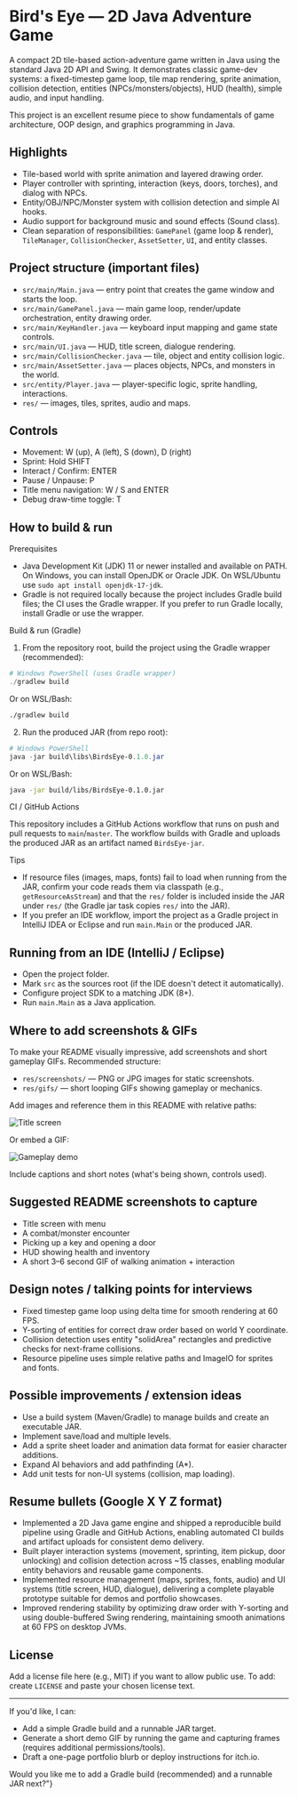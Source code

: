 # Bird's Eye — 2D Java Adventure Game

A compact 2D tile-based action-adventure game written in Java using the standard Java 2D API and Swing. It demonstrates classic game-dev systems: a fixed-timestep game loop, tile map rendering, sprite animation, collision detection, entities (NPCs/monsters/objects), HUD (health), simple audio, and input handling.

This project is an excellent resume piece to show fundamentals of game architecture, OOP design, and graphics programming in Java.

## Highlights

- Tile-based world with sprite animation and layered drawing order.
- Player controller with sprinting, interaction (keys, doors, torches), and dialog with NPCs.
- Entity/OBJ/NPC/Monster system with collision detection and simple AI hooks.
- Audio support for background music and sound effects (Sound class).
- Clean separation of responsibilities: `GamePanel` (game loop & render), `TileManager`, `CollisionChecker`, `AssetSetter`, `UI`, and entity classes.

## Project structure (important files)

- `src/main/Main.java` — entry point that creates the game window and starts the loop.
- `src/main/GamePanel.java` — main game loop, render/update orchestration, entity drawing order.
- `src/main/KeyHandler.java` — keyboard input mapping and game state controls.
- `src/main/UI.java` — HUD, title screen, dialogue rendering.
- `src/main/CollisionChecker.java` — tile, object and entity collision logic.
- `src/main/AssetSetter.java` — places objects, NPCs, and monsters in the world.
- `src/entity/Player.java` — player-specific logic, sprite handling, interactions.
- `res/` — images, tiles, sprites, audio and maps.

## Controls

- Movement: W (up), A (left), S (down), D (right)
- Sprint: Hold SHIFT
- Interact / Confirm: ENTER
- Pause / Unpause: P
- Title menu navigation: W / S and ENTER
- Debug draw-time toggle: T

## How to build & run

Prerequisites

- Java Development Kit (JDK) 11 or newer installed and available on PATH. On Windows, you can install OpenJDK or Oracle JDK. On WSL/Ubuntu use `sudo apt install openjdk-17-jdk`.
- Gradle is not required locally because the project includes Gradle build files; the CI uses the Gradle wrapper. If you prefer to run Gradle locally, install Gradle or use the wrapper.

Build & run (Gradle)

1. From the repository root, build the project using the Gradle wrapper (recommended):

```powershell
# Windows PowerShell (uses Gradle wrapper)
./gradlew build
```

Or on WSL/Bash:

```bash
./gradlew build
```

2. Run the produced JAR (from repo root):

```powershell
# Windows PowerShell
java -jar build\libs\BirdsEye-0.1.0.jar
```

Or on WSL/Bash:

```bash
java -jar build/libs/BirdsEye-0.1.0.jar
```

CI / GitHub Actions

This repository includes a GitHub Actions workflow that runs on push and pull requests to `main`/`master`. The workflow builds with Gradle and uploads the produced JAR as an artifact named `BirdsEye-jar`.

Tips

- If resource files (images, maps, fonts) fail to load when running from the JAR, confirm your code reads them via classpath (e.g., `getResourceAsStream`) and that the `res/` folder is included inside the JAR under `res/` (the Gradle jar task copies `res/` into the JAR).
- If you prefer an IDE workflow, import the project as a Gradle project in IntelliJ IDEA or Eclipse and run `main.Main` or the produced JAR.

## Running from an IDE (IntelliJ / Eclipse)

- Open the project folder.
- Mark `src` as the sources root (if the IDE doesn't detect it automatically).
- Configure project SDK to a matching JDK (8+).
- Run `main.Main` as a Java application.

## Where to add screenshots & GIFs

To make your README visually impressive, add screenshots and short gameplay GIFs. Recommended structure:

- `res/screenshots/` — PNG or JPG images for static screenshots.
- `res/gifs/` — short looping GIFs showing gameplay or mechanics.

Add images and reference them in this README with relative paths:

![Title screen](res/screenshots/title-screen.png)

Or embed a GIF:

![Gameplay demo](res/gifs/gameplay-demo.gif)

Include captions and short notes (what's being shown, controls used).

## Suggested README screenshots to capture

- Title screen with menu
- A combat/monster encounter
- Picking up a key and opening a door
- HUD showing health and inventory
- A short 3–6 second GIF of walking animation + interaction

## Design notes / talking points for interviews

- Fixed timestep game loop using delta time for smooth rendering at 60 FPS.
- Y-sorting of entities for correct draw order based on world Y coordinate.
- Collision detection uses entity "solidArea" rectangles and predictive checks for next-frame collisions.
- Resource pipeline uses simple relative paths and ImageIO for sprites and fonts.

## Possible improvements / extension ideas

- Use a build system (Maven/Gradle) to manage builds and create an executable JAR.
- Implement save/load and multiple levels.
- Add a sprite sheet loader and animation data format for easier character additions.
- Expand AI behaviors and add pathfinding (A*).
- Add unit tests for non-UI systems (collision, map loading).

## Resume bullets (Google X Y Z format)

- Implemented a 2D Java game engine and shipped a reproducible build pipeline using Gradle and GitHub Actions, enabling automated CI builds and artifact uploads for consistent demo delivery.
- Built player interaction systems (movement, sprinting, item pickup, door unlocking) and collision detection across ~15 classes, enabling modular entity behaviors and reusable game components.
- Implemented resource management (maps, sprites, fonts, audio) and UI systems (title screen, HUD, dialogue), delivering a complete playable prototype suitable for demos and portfolio showcases.
- Improved rendering stability by optimizing draw order with Y-sorting and using double-buffered Swing rendering, maintaining smooth animations at 60 FPS on desktop JVMs.

## License

Add a license file here (e.g., MIT) if you want to allow public use. To add: create `LICENSE` and paste your chosen license text.

---

If you'd like, I can:
- Add a simple Gradle build and a runnable JAR target.
- Generate a short demo GIF by running the game and capturing frames (requires additional permissions/tools).
- Draft a one-page portfolio blurb or deploy instructions for itch.io.

Would you like me to add a Gradle build (recommended) and a runnable JAR next?"}